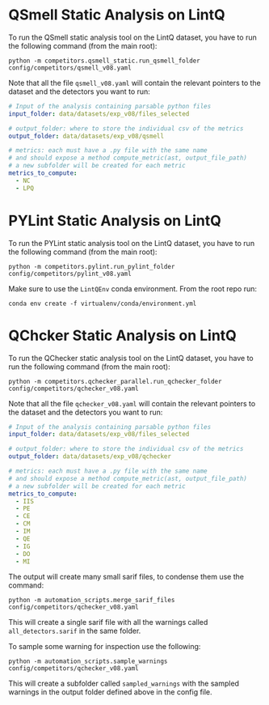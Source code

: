 # QSmell Static Analysis on LintQ

To run the QSmell static analysis tool on the LintQ dataset, you have to run the following command (from the main root):
```shell
python -m competitors.qsmell_static.run_qsmell_folder config/competitors/qsmell_v08.yaml
```

Note that all the file `qsmell_v08.yaml` will contain the relevant pointers to the dataset and the detectors you want to run:

```yaml
# Input of the analysis containing parsable python files
input_folder: data/datasets/exp_v08/files_selected

# output_folder: where to store the individual csv of the metrics
output_folder: data/datasets/exp_v08/qsmell

# metrics: each must have a .py file with the same name
# and should expose a method compute_metric(ast, output_file_path)
# a new subfolder will be created for each metric
metrics_to_compute:
  - NC
  - LPQ
```


# PYLint Static Analysis on LintQ

To run the PYLint static analysis tool on the LintQ dataset, you have to run the following command (from the main root):
```shell
python -m competitors.pylint.run_pylint_folder config/competitors/pylint_v08.yaml
```

Make sure to use the `LintQEnv` conda environment. From the root repo run:
```shell
conda env create -f virtualenv/conda/environment.yml
```

# QChcker Static Analysis on LintQ

To run the QChecker static analysis tool on the LintQ dataset, you have to run the following command (from the main root):
```shell
python -m competitors.qchecker_parallel.run_qchecker_folder config/competitors/qchecker_v08.yaml
```

Note that all the file `qchecker_v08.yaml` will contain the relevant pointers to the dataset and the detectors you want to run:

```yaml
# Input of the analysis containing parsable python files
input_folder: data/datasets/exp_v08/files_selected

# output_folder: where to store the individual csv of the metrics
output_folder: data/datasets/exp_v08/qchecker

# metrics: each must have a .py file with the same name
# and should expose a method compute_metric(ast, output_file_path)
# a new subfolder will be created for each metric
metrics_to_compute:
  - IIS
  - PE
  - CE
  - CM
  - IM
  - QE
  - IG
  - DO
  - MI
```

The output will create many small sarif files, to condense them use the command:
```shell
python -m automation_scripts.merge_sarif_files config/competitors/qchecker_v08.yaml
```
This will create a single sarif file with all the warnings called `all_detectors.sarif` in the same folder.

To sample some warning for inspection use the following:
```shell
python -m automation_scripts.sample_warnings config/competitors/qchecker_v08.yaml
```
This will create a subfolder called `sampled_warnings` with the sampled warnings in the output folder defined above in the config file.